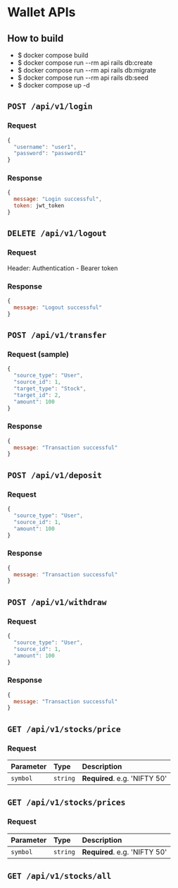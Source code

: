# Wallet APIs
## How to build
- $ docker compose build
- $ docker compose run --rm api rails db:create
- $ docker compose run --rm api rails db:migrate
- $ docker compose run --rm api rails db:seed
- $ docker compose up -d

## `POST /api/v1/login`
### Request
```javascript
{
  "username": "user1",
  "password": "password1"
}
```
### Response
```javascript
{
  message: "Login successful",
  token: jwt_token
}
```
## `DELETE /api/v1/logout`
### Request
Header: Authentication - Bearer token
### Response
```javascript
{
  message: "Logout successful"
}
```
## `POST /api/v1/transfer`
### Request (sample)
```javascript
{
  "source_type": "User",
  "source_id": 1,
  "target_type": "Stock",
  "target_id": 2,
  "amount": 100
}
```
### Response
```javascript
{
  message: "Transaction successful"
}
```
## `POST /api/v1/deposit`
### Request
```javascript
{
  "source_type": "User",
  "source_id": 1,
  "amount": 100
}
```
### Response
```javascript
{
  message: "Transaction successful"
}
```
## `POST /api/v1/withdraw`
### Request
```javascript
{
  "source_type": "User",
  "source_id": 1,
  "amount": 100
}
```
### Response
```javascript
{
  message: "Transaction successful"
}
```
## `GET /api/v1/stocks/price`
### Request
| Parameter | Type | Description |
| :--- | :--- | :--- |
| `symbol` | `string` | **Required**. e.g. 'NIFTY 50' |
## `GET /api/v1/stocks/prices`
### Request
| Parameter | Type | Description |
| :--- | :--- | :--- |
| `symbol` | `string` | **Required**. e.g. 'NIFTY 50' |
## `GET /api/v1/stocks/all`
